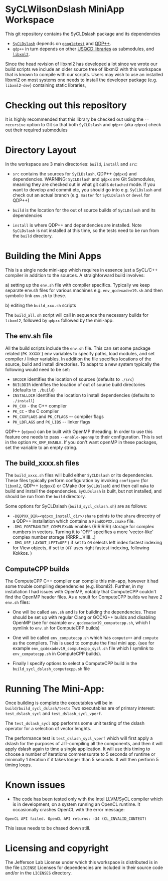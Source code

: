SyCLWilsonDslash MiniApp Workspace
=====================================

This git repository contains the SyCLDslash
package and its dependencies

- [`SyCLDslash`](https://github.com/bjoo/SyCLDslash.git) depends on [`googletest`](https://github.com/google/googletest.git) and [QDP++](https://github.com/usqcd-software/qdpxx.git).
- `qdp++` in turn depends on other [USQCD libraries]( https://usqcd-software.github.io ) as
submodules, and [`libxml2`](https://github.com/gnome/libxml2).

Since the head revision of libxml2 has developed a lot since we 
wrote our build scripts we include an older source
tree of libxml2 with this workspace that is known to compile
with our scripts. Users may wish to use an installed libxml2
on most systems one needs to install the developer package
(e.g. `libxml2-dev`) containing static libraries,

Checking out this repository
============================

It is highly recommended that this library be checked out using
the `--recursive` option to Git so that both `SyCLDslash` and
`qdp++` (aka `qdpxx`) check out their required submodules

Directory Layout
================
In the workspace are 3 main directories: `build`, `install` and
`src`:

* `src` contains the sources for `SyCLDslash`, QDP++ (`qdpxx`) and
 dependencies. WARNING: `SyCLDslash` and `qdpxx` are Git Submodules,
meaning they are checked out in what git calls `detached` mode. If you 
want to develop and commit etc, you should go into e.g. `SyCLDslash`
and check out an actual branch (e.g. `master` for `SyCLDslash` or 
`devel` for QDP++)


* `build` is the location for the out of source builds of `SyCLDslash`
and its dependencies

* `install` is where QDP++ and dependencies are installed. Note `SyCLDslash`
is not installed at this time, so the tests need to be run from the
`build` directory. 

Building the Mini Apps
======================


This is a single node mini-app which requires in essence just a 
SyCL/C++ compiler in addition to the sources. A straighforward build
involves:

a) setting up the `env.sh` file with compiler specifics. Typically
we keep separate env.sh files for various machines e.g. `env_qcdexadev19.sh`
and then symbolic link `env.sh` to these. 

b) editing the `build_xxx.sh` scripts 

The `build_all.sh` script will call in sequence the necessary
builds for `libxml2`, followed by `qdpxx` followed by the mini-app.

The env.sh file
---------------

All the build scripts include the `env.sh` file. This can set some 
package related (`PK_XXXXX` ) env variables to specify paths, load
modules, and set compiler / linker variables. In addition the file
specifies locations of the source, build and install directories. 
To adapt to a new system typically the following would need to be set:

* `SRCDIR` identifies the location of sources (defaults to `./src`)
* `BUILDDIR` identifies the location of out of source build directories (defaults to `./build`)
* `INSTALLDIR` identifies the location to install dependencies (defaults to `./install`)
* `PK_CXX` - the C++ compiler
* `PK_CC`  - the C compiler
* `PK_CXXFLAGS` and `PK_CFLAGS` -- compiler flags
* `PK_LDFLAGS` and `PK_LIBS` -- linker flags

QDP++ (`qdpxx`) can be built with OpenMP threading. In order to use this feature
one needs to pass `--enable-openmp` to their configuration. 
This is set in the option `PK_OMP_ENABLE`. If you don't want openMP in these
packages, set the variable to an empty string.

The build_xxxx.sh files
-----------------------

The `build_xxxx.sh` files will build either `SyCLDslash` or its dependencies.
These files typically perform configuration by invoking `configure` (for 
`libxml2`, QDP++ (`qdpxx`)) or CMake (for `SyCLDslash`) and then call `make` 
to build and install the dependencies. `SyCLDslash` is built, but not installed,
and should be run from the `build` directory.

Some options for SyCLDslash (`build_sycl_dslash.sh`) are as follows:

* `-DQDPXX_DIR=<qdpxx_install_dir>/share` points to the `share` direcotry of a QDP++ installation which contains a `FindQDPXX.cmake` file.
* `-DMG_FORTRANLIKE_COMPLEX=ON` enables (RIRIRIRI) storage for complex numbers in 
vectors. Turning it to 'OFF' specifies a more 'vector-like' complex number storage (RRRR...)(IIII...)
* `-DMG_USE_LAYOUT_LEFT=OFF` ( if set to `ON` selects left index fastest indexing for View objects, if 
  set to `OFF` uses right fastest indexing, following Kokkos. )

ComputeCPP builds
-----------------


The ComputeCPP C++ compiler can compile this min-app, however it had 
some trouble compiling dependencies (e.g. libxml2). Further, in my 
installation I had issues with OpenMP, notably that ComputeCPP couldn't
find the OpenMP header files. As a result for ComputeCPP builds we have
2 `env.sh` files:

* One will be called `env.sh` and is for building the dependencies. These should be 
set up with regular Clang or GCC/G++ builds and disabling OpenMP 
(see for example `env_qcdexadev19_computecpp.sh`, which I symlink to `env.sh` for ComputeCPP builds)

* One will be called `env_computecpp.sh` which has `compute++` and
`compute` as the compilers. This is used to compute the final mini app. 
(see for example `env_qcdexadev19_computecpp_sycl.sh` file which I symlink
to `env_computecpp.sh` in ComputeCPP builds). 

* Finally I specify options to select a ComputeCPP build in the
`build_sycl_dslash_computecpp.sh` file



Running The Mini-App:
=====================

Once building is complete the executables will be in `build/build_sycl_dslash/tests`
Two executables are of primary interest: `test_dslash_sycl` and `test_dslash_sycl_vperf`.

The `test_dslash_sycl` app performs some unit testing of the dslash operator for a selection
of vector lenghts.

The performance test is `test_dslash_sycl_vperf` which will first apply a dslash for the 
purposes of JIT-compiling all the components, and then it will apply dslash again to time
a single application. It will use this timing to choose a number of iterations commensurate
to 5 seconds of runtime or minimally 1 iteration if it takes longer than 5 seconds. It will
then perform 5 timing loops. 

Known issues
=============
 - The code has been tested only with the Intel LLVM/SyCL compiler which is in development,
on a system running an OpenCL runtime. It occasionally crashes OpenCL with the error message:

```OpenCL API failed. OpenCL API returns: -34 (CL_INVALID_CONTEXT)```

This issue needs to be chased down still.

Licensing and copyright
=======================

The Jefferson Lab License under which this workspace is distributed is in the file `LICENSE`
Licenses for dependencies are included in their source code and/or in the `LICENSES` directory.
 


